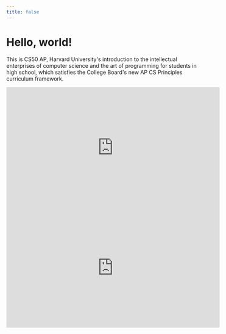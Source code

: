 ```yaml
---
title: false
---
```


# Hello, world!

This is CS50 AP, Harvard University's introduction to the intellectual enterprises of computer science and the art of programming for students in high school, which satisfies the College Board's new AP CS Principles curriculum framework.

<iframe width="560" height="315" src="https://www.youtube.com/embed/GAB6Gm7pTTA" frameborder="0" allowfullscreen></iframe>

<iframe width="560" height="315" src="https://www.youtube.com/embed/tZxLMIk_SaY" frameborder="0" allowfullscreen></iframe>